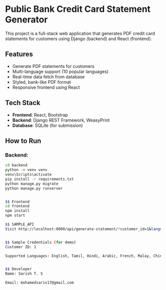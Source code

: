 # Public Bank Credit Card Statement Generator

This project is a full-stack web application that generates PDF credit card statements for customers using Django (backend) and React (frontend).

## Features
- Generate PDF statements for customers
- Multi-language support (10 popular languages)
- Real-time data fetch from database
- Styled, bank-like PDF format
- Responsive frontend using React

## Tech Stack
- **Frontend**: React, Bootstrap
- **Backend**: Django REST Framework, WeasyPrint
- **Database**: SQLite (for submission)

## How to Run

### Backend:
```bash
cd backend
python -m venv venv
venv\Scripts\activate
pip install -r requirements.txt
python manage.py migrate
python manage.py runserver


$$ Frontend
cd frontend
npm install
npm start

$$ SAMPLE_API
Visit http://localhost:8000/api/generate-statement/?customer_id=1&language=en


$$ Sample Credentials (for demo) 
Customer ID: 1

Supported Languages: English, Tamil, Hindi, Arabic, French, Malay, Chinese, German, Japanese, Spanish


$$ Developer
Name: Sarish T. S

Email: mohamedsaris17@gmail.com